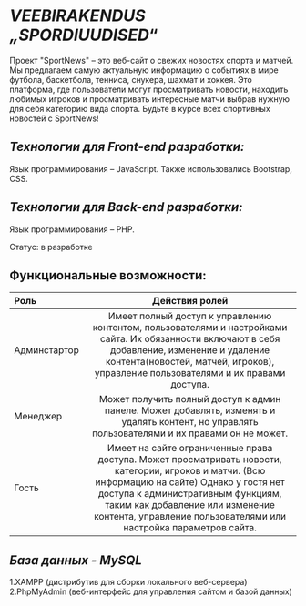 # _VEEBIRAKENDUS „SPORDIUUDISED_“ 

Проект "SportNews" – это веб-сайт о свежих новостях спорта и матчей. Мы предлагаем самую актуальную информацию о событиях в мире футбола, баскетбола, тенниса, снукера, шахмат и хоккея. Это платформа, где пользователи могут просматривать новости, находить любимых игроков и просматривать интересные матчи выбрав нужную для себя категорию вида спорта. Будьте в курсе всех спортивных новостей с SportNews!

## _Технологии для Front-end разработки:_
Язык программирования – JavaScript. Также использовались Bootstrap, CSS.

## _Технологии для Back-end разработки:_
Язык программирования – PHP.

Статус: в разработке
## Функциональные возможности:
| Роль |  Действия ролей  | 
|:-----|:--------:|
| Админстартор  |Имеет полный доступ к управлению контентом, пользователями и настройками сайта. Их обязанности включают в себя добавление, изменение и удаление контента(новостей, матчей, игроков), управление пользователями и их правами доступа. |
| Менеджер   | Может получить полный доступ к админ панеле. Может добавлять, изменять и удалять контент, но управлять пользователями и их правами он не может.| 
| Гость  |Имеет на сайте ограниченные права доступа. Может просматривать новости, категории, игроков и матчи. (Всю информацию на сайте) Однако у гостя нет доступа к административным функциям, таким как добавление или изменение контента, управление пользователями или настройка параметров сайта.|   
## _База данных - MySQL_
1.XAMPP (дистрибутив для сборки локального веб-сервера) <br>
2.PhpMyAdmin (веб-интерфейс для управления сайтом и базой данных)
